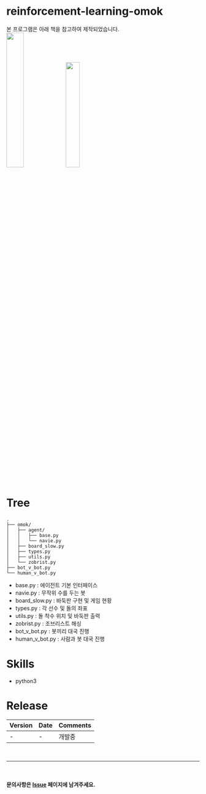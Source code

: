 # reinforcement-learning-omok
본 프로그램은 아래 책을 참고하여 제작되었습니다.  
<img src="http://image.yes24.com/goods/90323579/800x0" width="30%" height="30%">
<img src="http://image.yes24.com/goods/57617908/800x0" width="26.5%" height="26.5%">

# Tree
```
.
├── omok/
│   ├── agent/
│   │   ├── base.py
│   │   └── navie.py
│   ├── board_slow.py
│   ├── types.py
│   ├── utils.py
│   └── zobrist.py
├── bot_v_bot.py
└── human_v_bot.py
```

- base.py : 에이전트 기본 인터페이스
- navie.py : 무작위 수를 두는 봇
- board_slow.py : 바둑판 구현 및 게임 현황
- types.py : 각 선수 및 돌의 좌표
- utils.py : 돌 착수 위치 및 바둑판 출력
- zobrist.py : 조브리스트 해싱
- bot_v_bot.py : 봇끼리 대국 진행
- human_v_bot.py : 사람과 봇 대국 진행

# Skills
- python3

# Release  
|Version|Date|Comments|
|---|---|---|
|-|-|개발중|

<br>

---
  
<br>

#### 문의사항은 [Issue](https://github.com/IllIIIllll/image-scrapper/issues) 페이지에 남겨주세요.
